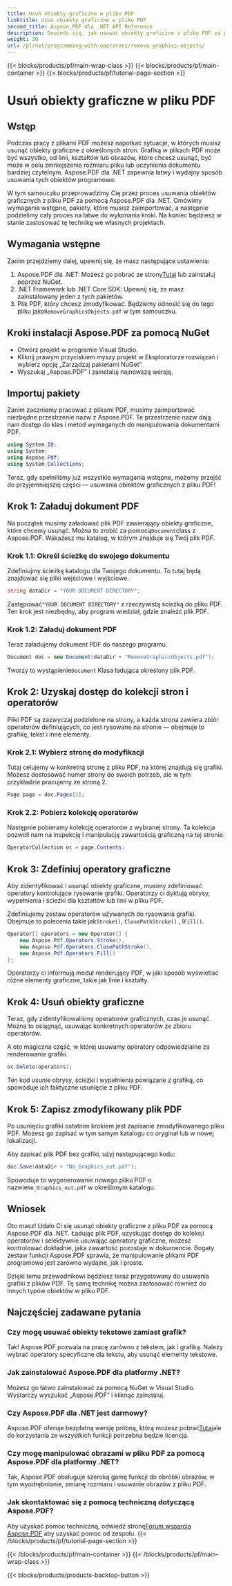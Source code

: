 ```yaml
---
title: Usuń obiekty graficzne w pliku PDF
linktitle: Usuń obiekty graficzne w pliku PDF
second_title: Aspose.PDF dla .NET API Reference
description: Dowiedz się, jak usuwać obiekty graficzne z pliku PDF za pomocą Aspose.PDF dla .NET w tym przewodniku krok po kroku. Uprość swoje zadania związane z manipulacją PDF.
weight: 30
url: /pl/net/programming-with-operators/remove-graphics-objects/
---
```


{{< blocks/products/pf/main-wrap-class >}}
{{< blocks/products/pf/main-container >}}
{{< blocks/products/pf/tutorial-page-section >}}

# Usuń obiekty graficzne w pliku PDF

## Wstęp

Podczas pracy z plikami PDF możesz napotkać sytuacje, w których musisz usunąć obiekty graficzne z określonych stron. Grafiką w plikach PDF może być wszystko, od linii, kształtów lub obrazów, które chcesz usunąć, być może w celu zmniejszenia rozmiaru pliku lub uczynienia dokumentu bardziej czytelnym. Aspose.PDF dla .NET zapewnia łatwy i wydajny sposób usuwania tych obiektów programowo.

W tym samouczku przeprowadzimy Cię przez proces usuwania obiektów graficznych z pliku PDF za pomocą Aspose.PDF dla .NET. Omówimy wymagania wstępne, pakiety, które musisz zaimportować, a następnie podzielimy cały proces na łatwe do wykonania kroki. Na koniec będziesz w stanie zastosować tę technikę we własnych projektach.

## Wymagania wstępne

Zanim przejdziemy dalej, upewnij się, że masz następujące ustawienia:

1.  Aspose.PDF dla .NET: Możesz go pobrać ze strony[Tutaj](https://releases.aspose.com/pdf/net/) lub zainstaluj poprzez NuGet.
2. .NET Framework lub .NET Core SDK: Upewnij się, że masz zainstalowany jeden z tych pakietów.
3.  Plik PDF, który chcesz zmodyfikować. Będziemy odnosić się do tego pliku jako`RemoveGraphicsObjects.pdf` w tym samouczku.

## Kroki instalacji Aspose.PDF za pomocą NuGet

- Otwórz projekt w programie Visual Studio.
- Kliknij prawym przyciskiem myszy projekt w Eksploratorze rozwiązań i wybierz opcję „Zarządzaj pakietami NuGet”.
- Wyszukaj „Aspose.PDF” i zainstaluj najnowszą wersję.
  
## Importuj pakiety

Zanim zaczniemy pracować z plikami PDF, musimy zaimportować niezbędne przestrzenie nazw z Aspose.PDF. Te przestrzenie nazw dają nam dostęp do klas i metod wymaganych do manipulowania dokumentami PDF.

```csharp
using System.IO;
using System;
using Aspose.Pdf;
using System.Collections;
```

Teraz, gdy spełniliśmy już wszystkie wymagania wstępne, możemy przejść do przyjemniejszej części — usuwania obiektów graficznych z pliku PDF!

## Krok 1: Załaduj dokument PDF

 Na początek musimy załadować plik PDF zawierający obiekty graficzne, które chcemy usunąć. Można to zrobić za pomocą`Document`class z Aspose.PDF. Wskażesz mu katalog, w którym znajduje się Twój plik PDF.

### Krok 1.1: Określ ścieżkę do swojego dokumentu

Zdefiniujmy ścieżkę katalogu dla Twojego dokumentu. To tutaj będą znajdować się pliki wejściowe i wyjściowe.

```csharp
string dataDir = "YOUR DOCUMENT DIRECTORY";
```

 Zastępować`"YOUR DOCUMENT DIRECTORY"` z rzeczywistą ścieżką do pliku PDF. Ten krok jest niezbędny, aby program wiedział, gdzie znaleźć plik PDF.

### Krok 1.2: Załaduj dokument PDF

Teraz załadujemy dokument PDF do naszego programu.

```csharp
Document doc = new Document(dataDir + "RemoveGraphicsObjects.pdf");
```

 Tworzy to wystąpienie`Document` Klasa ładująca określony plik PDF.

## Krok 2: Uzyskaj dostęp do kolekcji stron i operatorów

Pliki PDF są zazwyczaj podzielone na strony, a każda strona zawiera zbiór operatorów definiujących, co jest rysowane na stronie — obejmuje to grafikę, tekst i inne elementy.

### Krok 2.1: Wybierz stronę do modyfikacji

Tutaj celujemy w konkretną stronę z pliku PDF, na której znajdują się grafiki. Możesz dostosować numer strony do swoich potrzeb, ale w tym przykładzie pracujemy ze stroną 2.

```csharp
Page page = doc.Pages[2];
```

### Krok 2.2: Pobierz kolekcję operatorów

Następnie pobieramy kolekcję operatorów z wybranej strony. Ta kolekcja pozwoli nam na inspekcję i manipulację zawartością graficzną na tej stronie.

```csharp
OperatorCollection oc = page.Contents;
```

## Krok 3: Zdefiniuj operatory graficzne

Aby zidentyfikować i usunąć obiekty graficzne, musimy zdefiniować operatory kontrolujące rysowanie grafiki. Operatorzy ci dyktują obrysy, wypełnienia i ścieżki dla kształtów lub linii w pliku PDF.

 Zdefiniujemy zestaw operatorów używanych do rysowania grafiki. Obejmuje to polecenia takie jak`Stroke()`, `ClosePathStroke()` , I`Fill()`.

```csharp
Operator[] operators = new Operator[] {
    new Aspose.Pdf.Operators.Stroke(),
    new Aspose.Pdf.Operators.ClosePathStroke(),
    new Aspose.Pdf.Operators.Fill()
};
```

Operatorzy ci informują moduł renderujący PDF, w jaki sposób wyświetlać różne elementy graficzne, takie jak linie i kształty.

## Krok 4: Usuń obiekty graficzne

Teraz, gdy zidentyfikowaliśmy operatorów graficznych, czas je usunąć. Można to osiągnąć, usuwając konkretnych operatorów ze zbioru operatorów.

A oto magiczna część, w której usuwamy operatory odpowiedzialne za renderowanie grafiki.

```csharp
oc.Delete(operators);
```

Ten kod usunie obrysy, ścieżki i wypełnienia powiązane z grafiką, co spowoduje ich faktyczne usunięcie z pliku PDF.

## Krok 5: Zapisz zmodyfikowany plik PDF

Po usunięciu grafiki ostatnim krokiem jest zapisanie zmodyfikowanego pliku PDF. Możesz go zapisać w tym samym katalogu co oryginał lub w nowej lokalizacji.

Aby zapisać plik PDF bez grafiki, użyj następującego kodu:

```csharp
doc.Save(dataDir + "No_Graphics_out.pdf");
```

 Spowoduje to wygenerowanie nowego pliku PDF o nazwie`No_Graphics_out.pdf` w określonym katalogu.

## Wniosek

Oto masz! Udało Ci się usunąć obiekty graficzne z pliku PDF za pomocą Aspose.PDF dla .NET. Ładując plik PDF, uzyskując dostęp do kolekcji operatorów i selektywnie usuwając operatory graficzne, możesz kontrolować dokładnie, jaka zawartość pozostaje w dokumencie. Bogaty zestaw funkcji Aspose.PDF sprawia, że manipulowanie plikami PDF programowo jest zarówno wydajne, jak i proste.

Dzięki temu przewodnikowi będziesz teraz przygotowany do usuwania grafiki z plików PDF. Tę samą technikę można zastosować również do innych typów obiektów w pliku PDF.

## Najczęściej zadawane pytania

### Czy mogę usuwać obiekty tekstowe zamiast grafik?

Tak! Aspose.PDF pozwala na pracę zarówno z tekstem, jak i grafiką. Należy wybrać operatory specyficzne dla tekstu, aby usunąć elementy tekstowe.

### Jak zainstalować Aspose.PDF dla platformy .NET?

Możesz go łatwo zainstalować za pomocą NuGet w Visual Studio. Wystarczy wyszukać „Aspose.PDF” i kliknąć zainstaluj.

### Czy Aspose.PDF dla .NET jest darmowy?

 Aspose.PDF oferuje bezpłatną wersję próbną, którą możesz pobrać[Tutaj](https://releases.aspose.com/)ale do korzystania ze wszystkich funkcji potrzebna będzie licencja.

### Czy mogę manipulować obrazami w pliku PDF za pomocą Aspose.PDF dla platformy .NET?

Tak, Aspose.PDF obsługuje szeroką gamę funkcji do obróbki obrazów, w tym wyodrębnianie, zmianę rozmiaru i usuwanie obrazów z pliku PDF.

### Jak skontaktować się z pomocą techniczną dotyczącą Aspose.PDF?

 Aby uzyskać pomoc techniczną, odwiedź stronę[Forum wsparcia Aspose.PDF](https://forum.aspose.com/c/pdf/10) aby uzyskać pomoc od zespołu.
{{< /blocks/products/pf/tutorial-page-section >}}

{{< /blocks/products/pf/main-container >}}
{{< /blocks/products/pf/main-wrap-class >}}

{{< blocks/products/products-backtop-button >}}
